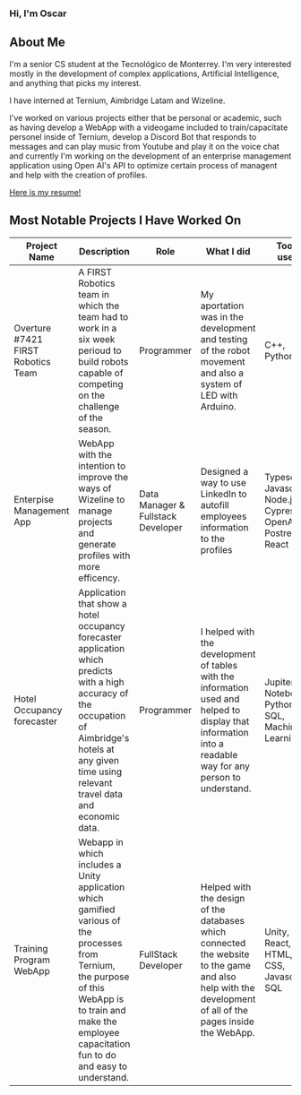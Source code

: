 ### Hi, I'm Oscar

## About Me
I'm a senior CS student at the Tecnológico de Monterrey. I'm very interested mostly in the development of complex applications, Artificial Intelligence, and anything that picks my interest.

I have interned at Ternium, Aimbridge Latam and Wizeline. 

I've worked on various projects either that be personal or academic, such as having develop a WebApp with a videogame included to train/capacitate personel inside of Ternium, develop a Discord Bot that responds to messages and can play music from Youtube and play it on the voice chat and currently I'm working on the development of an enterprise management application using Open AI's API to optimize certain process of managent and help with the creation of profiles. 

[Here is my resume!](https://oscarreynam.github.io/resume/)

## Most Notable Projects I Have Worked On
| Project Name | Description | Role | What I did | Tools used 
| ------------ | ----------- | ----------- | ----------- | -----------
| Overture #7421 FIRST Robotics Team | A FIRST Robotics team in which the team had to work in a six week perioud to build robots capable of competing on the challenge of the season. | Programmer | My aportation was in the development and testing of the robot movement and also a system of LED with Arduino. | C++, Python
| Enterpise Management App | WebApp with the intention to improve the ways of Wizeline to manage projects and generate profiles with more efficency. | Data Manager & Fullstack Developer | Designed a way to use LinkedIn to autofill employees information to the profiles | Typescript, Javascript, Node.js, Cypress, OpenAI, PostreSQL, React
| Hotel Occupancy forecaster | Application that show a hotel occupancy forecaster application which predicts with a high accuracy of the occupation of Aimbridge's hotels at any given time using relevant travel data and economic data. | Programmer | I helped with the development of tables with the information used and helped to display that information into a readable way for any person to understand. | Jupiter Notebook, Python, SQL, Machine Learning
| Training Program WebApp | Webapp in which includes a Unity application which gamified various of the processes from Ternium, the purpose of this WebApp is to train and make the employee capacitation fun to do and easy to understand. | FullStack Developer | Helped with the design of the databases which connected the website to the game and also help with the development of all of the pages inside the WebApp. | Unity, React, HTML, CSS, Javascript, SQL

<!--
**OscarReynaM/OscarReynaM** is a ✨ _special_ ✨ repository because its `README.md` (this file) appears on your GitHub profile.

Here are some ideas to get you started:

- 🔭 I’m currently working on ...
- 🌱 I’m currently learning ...
- 👯 I’m looking to collaborate on ...
- 🤔 I’m looking for help with ...
- 💬 Ask me about ...
- 📫 How to reach me: ...
- 😄 Pronouns: ...
- ⚡ Fun fact: ...
-->
